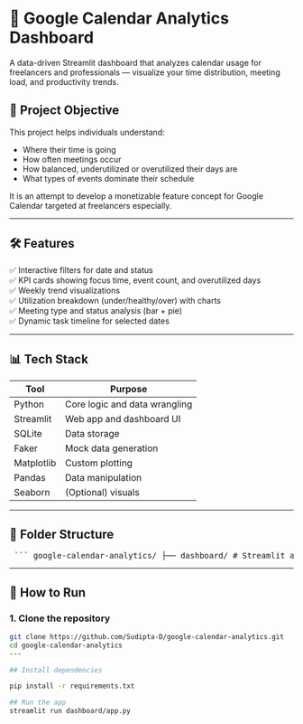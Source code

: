 # 📅 Google Calendar Analytics Dashboard

A data-driven Streamlit dashboard that analyzes calendar usage for freelancers and professionals — visualize your time distribution, meeting load, and productivity trends.

## 🎯 Project Objective

This project helps individuals understand:
- Where their time is going
- How often meetings occur
- How balanced, underutilized or overutilized their days are
- What types of events dominate their schedule

It is an attempt to develop a monetizable feature concept for Google Calendar targeted at freelancers especially.

---

## 🛠️ Features

✅ Interactive filters for date and status  
✅ KPI cards showing focus time, event count, and overutilized days  
✅ Weekly trend visualizations  
✅ Utilization breakdown (under/healthy/over) with charts  
✅ Meeting type and status analysis (bar + pie)  
✅ Dynamic task timeline for selected dates  

---

## 📊 Tech Stack

| Tool       | Purpose                     |
|------------|-----------------------------|
| Python     | Core logic and data wrangling |
| Streamlit  | Web app and dashboard UI     |
| SQLite     | Data storage                 |
| Faker      | Mock data generation         |
| Matplotlib | Custom plotting              |
| Pandas     | Data manipulation            |
| Seaborn    | (Optional) visuals           |

---

## 📂 Folder Structure
<pre lang="markdown"> ``` google-calendar-analytics/ ├── dashboard/ # Streamlit app │ └── app.py ├── data/ │ └── calendar_events.db ├── sql/ │ └── calendar_analysis.sql ├── notebooks/ # EDA, data generation │ ├── generate_calendar_data.py │ ├── eda_visuals.ipynb │ └── sql_analysis.ipynb ├── images/ # Screenshots or visuals │ └── sample_dashboard.png ├── .streamlit/ │ └── config.toml ├── .gitignore ├── requirements.txt └── README.md ``` </pre>

---

## 🚀 How to Run

### 1. Clone the repository

```bash
git clone https://github.com/Sudipta-D/google-calendar-analytics.git
cd google-calendar-analytics
---

## Install dependencies

pip install -r requirements.txt

## Run the app
streamlit run dashboard/app.py
